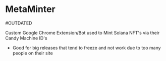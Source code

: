 # MetaMinter

#OUTDATED

Custom Google Chrome Extension/Bot used to Mint Solana NFT's via their Candy Machine ID's
- Good for big releases that tend to freeze and not work due to too many people on their site
